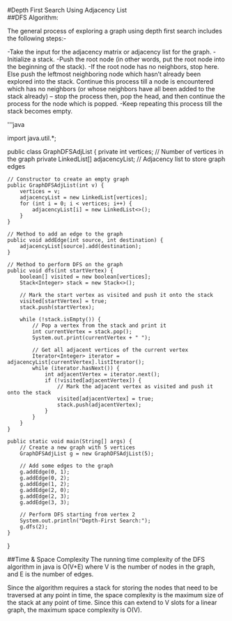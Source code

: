 #Depth First Search Using Adjacency List </br>
##DFS Algorithm:

The general process of exploring a graph using depth first search includes the following steps:-

-Take the input for the adjacency matrix or adjacency list for the graph.
-Initialize a stack.
-Push the root node (in other words, put the root node into the beginning of the stack).
-If the root node has no neighbors, stop here. Else push the leftmost neighboring node which hasn’t already been explored into the stack. Continue this process till a node is encountered which has no neighbors (or whose neighbors have all been added to the stack already) – stop the process then, pop the head, and then continue the process for the node which is popped.
-Keep repeating this process till the stack becomes empty.

'''java

import java.util.*;

public class GraphDFSAdjList {
    private int vertices; // Number of vertices in the graph
    private LinkedList<Integer>[] adjacencyList; // Adjacency list to store graph edges

    // Constructor to create an empty graph
    public GraphDFSAdjList(int v) {
        vertices = v;
        adjacencyList = new LinkedList[vertices];
        for (int i = 0; i < vertices; i++) {
            adjacencyList[i] = new LinkedList<>();
        }
    }

    // Method to add an edge to the graph
    public void addEdge(int source, int destination) {
        adjacencyList[source].add(destination);
    }

    // Method to perform DFS on the graph
    public void dfs(int startVertex) {
        boolean[] visited = new boolean[vertices];
        Stack<Integer> stack = new Stack<>();

        // Mark the start vertex as visited and push it onto the stack
        visited[startVertex] = true;
        stack.push(startVertex);

        while (!stack.isEmpty()) {
            // Pop a vertex from the stack and print it
            int currentVertex = stack.pop();
            System.out.print(currentVertex + " ");

            // Get all adjacent vertices of the current vertex
            Iterator<Integer> iterator = adjacencyList[currentVertex].listIterator();
            while (iterator.hasNext()) {
                int adjacentVertex = iterator.next();
                if (!visited[adjacentVertex]) {
                    // Mark the adjacent vertex as visited and push it onto the stack
                    visited[adjacentVertex] = true;
                    stack.push(adjacentVertex);
                }
            }
        }
    }

    public static void main(String[] args) {
        // Create a new graph with 5 vertices
        GraphDFSAdjList g = new GraphDFSAdjList(5);

        // Add some edges to the graph
        g.addEdge(0, 1);
        g.addEdge(0, 2);
        g.addEdge(1, 2);
        g.addEdge(2, 0);
        g.addEdge(2, 3);
        g.addEdge(3, 3);

        // Perform DFS starting from vertex 2
        System.out.println("Depth-First Search:");
        g.dfs(2);
    }
}


##Time & Space Complexity 
The running time complexity of the DFS algorithm in java is O(V+E) where V is the number of nodes in the graph, and E is the number of edges.

Since the algorithm requires a stack for storing the nodes that need to be traversed at any point in time, the space complexity is the maximum size of the stack at any point of time. Since this can extend to V slots for a linear graph, the maximum space complexity is O(V).
